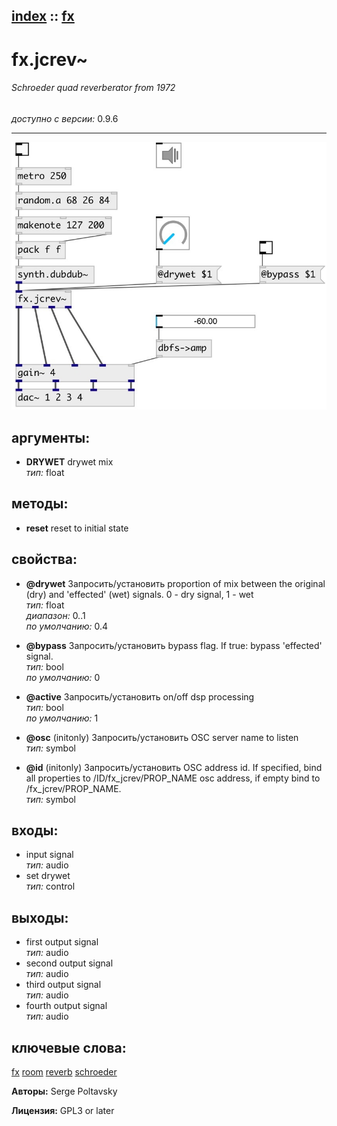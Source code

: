 [index](index.html) :: [fx](category_fx.html)
---

# fx.jcrev~

###### Schroeder quad reverberator from 1972

*доступно с версии:* 0.9.6

---




[![example](../examples/img/fx.jcrev~.jpg)](../examples/pd/fx.jcrev~.pd)



## аргументы:

* **DRYWET**
drywet mix<br>
_тип:_ float<br>



## методы:

* **reset**
reset to initial state<br>




## свойства:

* **@drywet** 
Запросить/установить proportion of mix between the original (dry) and &#39;effected&#39; (wet) signals. 0 -
dry signal, 1 - wet<br>
_тип:_ float<br>
_диапазон:_ 0..1<br>
_по умолчанию:_ 0.4<br>

* **@bypass** 
Запросить/установить bypass flag. If true: bypass &#39;effected&#39; signal.<br>
_тип:_ bool<br>
_по умолчанию:_ 0<br>

* **@active** 
Запросить/установить on/off dsp processing<br>
_тип:_ bool<br>
_по умолчанию:_ 1<br>

* **@osc** (initonly)
Запросить/установить OSC server name to listen<br>
_тип:_ symbol<br>

* **@id** (initonly)
Запросить/установить OSC address id. If specified, bind all properties to /ID/fx_jcrev/PROP_NAME osc
address, if empty bind to /fx_jcrev/PROP_NAME.<br>
_тип:_ symbol<br>



## входы:

* input signal<br>
_тип:_ audio
* set drywet<br>
_тип:_ control



## выходы:

* first output signal<br>
_тип:_ audio
* second output signal<br>
_тип:_ audio
* third output signal<br>
_тип:_ audio
* fourth output signal<br>
_тип:_ audio



## ключевые слова:

[fx](keywords/fx.html)
[room](keywords/room.html)
[reverb](keywords/reverb.html)
[schroeder](keywords/schroeder.html)






**Авторы:** Serge Poltavsky




**Лицензия:** GPL3 or later






